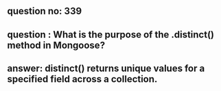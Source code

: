 
      
## question no: 339

## question : What is the purpose of the .distinct() method in Mongoose?

## answer: distinct() returns unique values for a specified field across a collection.
      